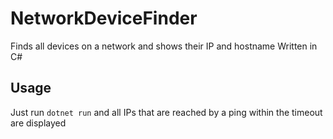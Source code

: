 # NetworkDeviceFinder
Finds all devices on a network and shows their IP and hostname
Written in C#
## Usage

Just run `dotnet run` and all IPs that are reached by a ping within the timeout are displayed
